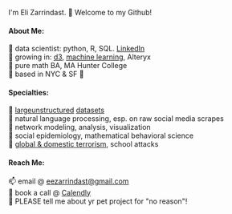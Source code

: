 I'm Eli Zarrindast. 👋 Welcome to my Github! </br>

#### About Me:<br/>
💾 data scientist: python, R, SQL. [LinkedIn](https://www.linkedin.com/in/eli-zarrindast) <br/>
🌱 growing in: [d3](https://codepen.io/zarrindast/pen/KKmGEpz), [machine learning](https://zarrindast.com/2021/11/09/highlights-from-my-library-hands-on-machine-learning-with-scikit-learn-keras-tensorflow-by-aurelien-geron/), Alteryx <br/>
🧮 pure math BA, MA Hunter College <br/>
🗽 based in NYC & SF 🌉 <br/>

#### Specialties: <br/>
💖 [large](https://zarrindast.com/2019/05/16/project-overview-citation-networks-in-rampage-shootings/)[unstructured](https://zarrindast.com/2019/07/21/beautiful-soup-pt-1-web-scraping-for-the-citation-networks-project/) [datasets](https://zarrindast.com/2019/09/27/shooter-citation-networks-project-pdfs-ocr-omg/) <br/>
💖 natural language processing, esp. on raw social media scrapes<br/>
💖 network modeling, analysis, visualization <br/>
💖 social epidemiology, mathematical behavioral science <br/>
💖 [global & domestic terrorism](https://zarrindast.com/2017/02/20/centrality-in-worldwide-terror-networks-improved-graphics/), school attacks <br/>

####  Reach Me: <br/>
📫 email @ eezarrindast@gmail.com <br/>
💬 book a call @ [Calendly](https://www.calendly.com/eli-zarrindast/meetings-general) <br/>
👯 PLEASE tell me about yr pet project for "no reason"! <br/>

<!--
**Zarrindast/Zarrindast** is a ✨ _special_ ✨ repository because its `README.md` (this file) appears on your GitHub profile.

Here are some ideas to get you started:
💿   🪐 ⏳
- 🔭 I’m currently working on ...
- 🌱 I’m currently learning ...
- 👯 I’m looking to collaborate on ...
- 🤔 I’m looking for help with ...
-  Ask me about ...
- 📫 How to reach me: ...
- 😄 Pronouns: ...
- ⚡ Fun fact: ...
-->
